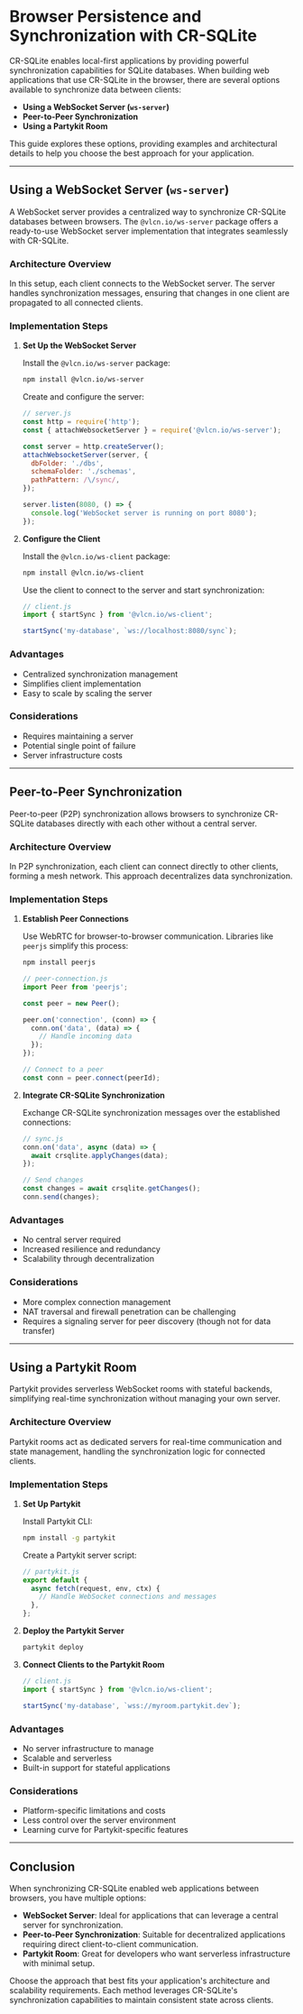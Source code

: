 # Browser Persistence and Synchronization with CR-SQLite

CR-SQLite enables local-first applications by providing powerful synchronization capabilities for SQLite databases. When building web applications that use CR-SQLite in the browser, there are several options available to synchronize data between clients:

- **Using a WebSocket Server (`ws-server`)**
- **Peer-to-Peer Synchronization**
- **Using a Partykit Room**

This guide explores these options, providing examples and architectural details to help you choose the best approach for your application.

---

## Using a WebSocket Server (`ws-server`)

A WebSocket server provides a centralized way to synchronize CR-SQLite databases between browsers. The `@vlcn.io/ws-server` package offers a ready-to-use WebSocket server implementation that integrates seamlessly with CR-SQLite.

### Architecture Overview

In this setup, each client connects to the WebSocket server. The server handles synchronization messages, ensuring that changes in one client are propagated to all connected clients.

### Implementation Steps

1. **Set Up the WebSocket Server**

   Install the `@vlcn.io/ws-server` package:

   ```bash
   npm install @vlcn.io/ws-server
   ```

   Create and configure the server:

   ```javascript
   // server.js
   const http = require('http');
   const { attachWebsocketServer } = require('@vlcn.io/ws-server');

   const server = http.createServer();
   attachWebsocketServer(server, {
     dbFolder: './dbs',
     schemaFolder: './schemas',
     pathPattern: /\/sync/,
   });

   server.listen(8080, () => {
     console.log('WebSocket server is running on port 8080');
   });
   ```

2. **Configure the Client**

   Install the `@vlcn.io/ws-client` package:

   ```bash
   npm install @vlcn.io/ws-client
   ```

   Use the client to connect to the server and start synchronization:

   ```javascript
   // client.js
   import { startSync } from '@vlcn.io/ws-client';

   startSync('my-database', `ws://localhost:8080/sync`);
   ```

### Advantages

- Centralized synchronization management
- Simplifies client implementation
- Easy to scale by scaling the server

### Considerations

- Requires maintaining a server
- Potential single point of failure
- Server infrastructure costs

---

## Peer-to-Peer Synchronization

Peer-to-peer (P2P) synchronization allows browsers to synchronize CR-SQLite databases directly with each other without a central server.

### Architecture Overview

In P2P synchronization, each client can connect directly to other clients, forming a mesh network. This approach decentralizes data synchronization.

### Implementation Steps

1. **Establish Peer Connections**

   Use WebRTC for browser-to-browser communication. Libraries like `peerjs` simplify this process:

   ```bash
   npm install peerjs
   ```

   ```javascript
   // peer-connection.js
   import Peer from 'peerjs';

   const peer = new Peer();

   peer.on('connection', (conn) => {
     conn.on('data', (data) => {
       // Handle incoming data
     });
   });

   // Connect to a peer
   const conn = peer.connect(peerId);
   ```

2. **Integrate CR-SQLite Synchronization**

   Exchange CR-SQLite synchronization messages over the established connections:

   ```javascript
   // sync.js
   conn.on('data', async (data) => {
     await crsqlite.applyChanges(data);
   });

   // Send changes
   const changes = await crsqlite.getChanges();
   conn.send(changes);
   ```

### Advantages

- No central server required
- Increased resilience and redundancy
- Scalability through decentralization

### Considerations

- More complex connection management
- NAT traversal and firewall penetration can be challenging
- Requires a signaling server for peer discovery (though not for data transfer)

---

## Using a Partykit Room

Partykit provides serverless WebSocket rooms with stateful backends, simplifying real-time synchronization without managing your own server.

### Architecture Overview

Partykit rooms act as dedicated servers for real-time communication and state management, handling the synchronization logic for connected clients.

### Implementation Steps

1. **Set Up Partykit**

   Install Partykit CLI:

   ```bash
   npm install -g partykit
   ```

   Create a Partykit server script:

   ```javascript
   // partykit.js
   export default {
     async fetch(request, env, ctx) {
       // Handle WebSocket connections and messages
     },
   };
   ```

2. **Deploy the Partykit Server**

   ```bash
   partykit deploy
   ```

3. **Connect Clients to the Partykit Room**

   ```javascript
   // client.js
   import { startSync } from '@vlcn.io/ws-client';

   startSync('my-database', `wss://myroom.partykit.dev`);
   ```

### Advantages

- No server infrastructure to manage
- Scalable and serverless
- Built-in support for stateful applications

### Considerations

- Platform-specific limitations and costs
- Less control over the server environment
- Learning curve for Partykit-specific features

---

## Conclusion

When synchronizing CR-SQLite enabled web applications between browsers, you have multiple options:

- **WebSocket Server**: Ideal for applications that can leverage a central server for synchronization.
- **Peer-to-Peer Synchronization**: Suitable for decentralized applications requiring direct client-to-client communication.
- **Partykit Room**: Great for developers who want serverless infrastructure with minimal setup.

Choose the approach that best fits your application's architecture and scalability requirements. Each method leverages CR-SQLite's synchronization capabilities to maintain consistent state across clients.
